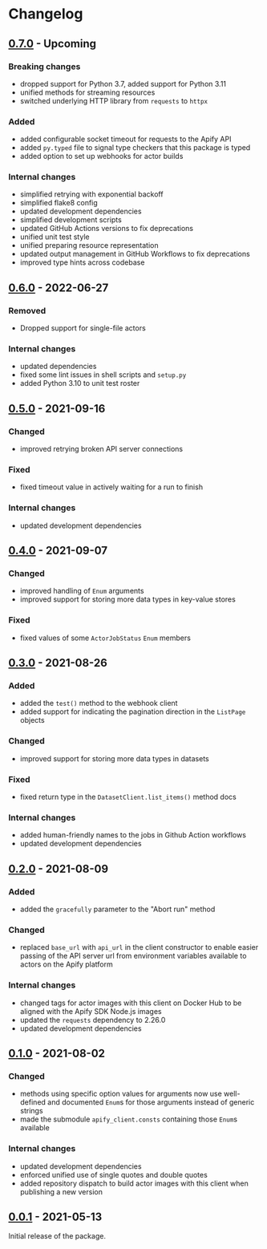 Changelog
=========

[0.7.0](../../releases/tag/v0.7.0) - Upcoming
-----------------------------------------------

### Breaking changes

- dropped support for Python 3.7, added support for Python 3.11
- unified methods for streaming resources
- switched underlying HTTP library from `requests` to `httpx`

### Added

- added configurable socket timeout for requests to the Apify API
- added `py.typed` file to signal type checkers that this package is typed
- added option to set up webhooks for actor builds

### Internal changes

- simplified retrying with exponential backoff
- simplified flake8 config
- updated development dependencies
- simplified development scripts
- updated GitHub Actions versions to fix deprecations
- unified unit test style
- unified preparing resource representation
- updated output management in GitHub Workflows to fix deprecations
- improved type hints across codebase

[0.6.0](../../releases/tag/v0.6.0) - 2022-06-27
-----------------------------------------------

### Removed

- Dropped support for single-file actors

### Internal changes

- updated dependencies
- fixed some lint issues in shell scripts and `setup.py`
- added Python 3.10 to unit test roster

[0.5.0](../../releases/tag/v0.5.0) - 2021-09-16
-----------------------------------------------

### Changed

- improved retrying broken API server connections

### Fixed

- fixed timeout value in actively waiting for a run to finish

### Internal changes

- updated development dependencies

[0.4.0](../../releases/tag/v0.4.0) - 2021-09-07
-----------------------------------------------

### Changed

- improved handling of `Enum` arguments
- improved support for storing more data types in key-value stores

### Fixed

- fixed values of some `ActorJobStatus` `Enum` members

[0.3.0](../../releases/tag/v0.3.0) - 2021-08-26
-----------------------------------------------

### Added

- added the `test()` method to the webhook client
- added support for indicating the pagination direction in the `ListPage` objects

### Changed

- improved support for storing more data types in datasets

### Fixed

- fixed return type in the `DatasetClient.list_items()` method docs

### Internal changes

- added human-friendly names to the jobs in Github Action workflows
- updated development dependencies

[0.2.0](../../releases/tag/v0.2.0) - 2021-08-09
-----------------------------------------------

### Added

- added the `gracefully` parameter to the "Abort run" method

### Changed

- replaced `base_url` with `api_url` in the client constructor
  to enable easier passing of the API server url from environment variables available to actors on the Apify platform

### Internal changes

- changed tags for actor images with this client on Docker Hub to be aligned with the Apify SDK Node.js images
- updated the `requests` dependency to 2.26.0
- updated development dependencies

[0.1.0](../../releases/tag/v0.1.0) - 2021-08-02
-----------------------------------------------

### Changed

- methods using specific option values for arguments now use well-defined and documented `Enum`s for those arguments instead of generic strings
- made the submodule `apify_client.consts` containing those `Enum`s available

### Internal changes

- updated development dependencies
- enforced unified use of single quotes and double quotes
- added repository dispatch to build actor images with this client when publishing a new version

[0.0.1](../../releases/tag/v0.0.1) - 2021-05-13
-----------------------------------------------

Initial release of the package.
